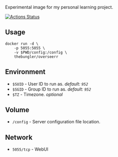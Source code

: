 Experimental image for my personal learning project.

[![Actions Status](https://github.com/thebungler/docker-overseerr/workflows/Docker%20Build/badge.svg)](https://github.com/thebungler/overseerr/actions)

## Usage

```shell
docker run -d \
    -p 5055:5055 \
    -v $PWD/config:/config \
    thebungler/overseerr
```

## Environment

- `$SUID`         - User ID to run as. _default: `952`_
- `$SGID`         - Group ID to run as. _default: `952`_
- `$TZ`           - Timezone. _optional_

## Volume

- `/config`       - Server configuration file location.

## Network

- `5055/tcp`      - WebUI

